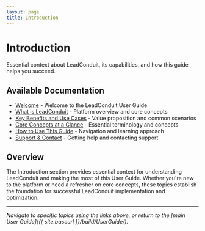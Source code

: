 ```yaml
---
layout: page
title: Introduction
---
```


# Introduction

Essential context about LeadConduit, its capabilities, and how this guide helps you succeed.

## Available Documentation

- [Welcome](welcome) - Welcome to the LeadConduit User Guide
- [What is LeadConduit](what-is-leadconduit) - Platform overview and core concepts
- [Key Benefits and Use Cases](key-benefits-and-use-cases) - Value proposition and common scenarios
- [Core Concepts at a Glance](core-concepts-at-a-glance) - Essential terminology and concepts
- [How to Use This Guide](how-to-use-guide) - Navigation and learning approach
- [Support & Contact](support-contact) - Getting help and contacting support

## Overview

The Introduction section provides essential context for understanding LeadConduit and making the most of this User Guide. Whether you're new to the platform or need a refresher on core concepts, these topics establish the foundation for successful LeadConduit implementation and optimization.

---

*Navigate to specific topics using the links above, or return to the [main User Guide]({{ site.baseurl }}/build/UserGuide/).*